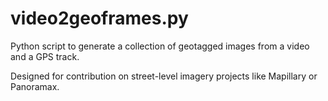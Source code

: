 # video2geoframes.py

Python script to generate a collection of geotagged images from a video and a GPS track.

Designed for contribution on street-level imagery projects like Mapillary or Panoramax.